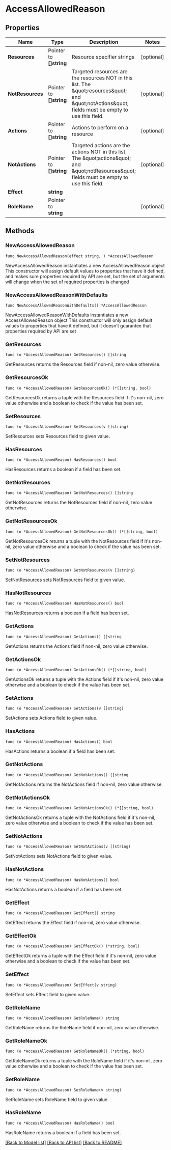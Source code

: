 # AccessAllowedReason

## Properties

Name | Type | Description | Notes
------------ | ------------- | ------------- | -------------
**Resources** | Pointer to **[]string** | Resource specifier strings | [optional] 
**NotResources** | Pointer to **[]string** | Targeted resources are the resources NOT in this list. The \&quot;resources\&quot; and \&quot;notActions\&quot; fields must be empty to use this field. | [optional] 
**Actions** | Pointer to **[]string** | Actions to perform on a resource | [optional] 
**NotActions** | Pointer to **[]string** | Targeted actions are the actions NOT in this list. The \&quot;actions\&quot; and \&quot;notResources\&quot; fields must be empty to use this field. | [optional] 
**Effect** | **string** |  | 
**RoleName** | Pointer to **string** |  | [optional] 

## Methods

### NewAccessAllowedReason

`func NewAccessAllowedReason(effect string, ) *AccessAllowedReason`

NewAccessAllowedReason instantiates a new AccessAllowedReason object
This constructor will assign default values to properties that have it defined,
and makes sure properties required by API are set, but the set of arguments
will change when the set of required properties is changed

### NewAccessAllowedReasonWithDefaults

`func NewAccessAllowedReasonWithDefaults() *AccessAllowedReason`

NewAccessAllowedReasonWithDefaults instantiates a new AccessAllowedReason object
This constructor will only assign default values to properties that have it defined,
but it doesn't guarantee that properties required by API are set

### GetResources

`func (o *AccessAllowedReason) GetResources() []string`

GetResources returns the Resources field if non-nil, zero value otherwise.

### GetResourcesOk

`func (o *AccessAllowedReason) GetResourcesOk() (*[]string, bool)`

GetResourcesOk returns a tuple with the Resources field if it's non-nil, zero value otherwise
and a boolean to check if the value has been set.

### SetResources

`func (o *AccessAllowedReason) SetResources(v []string)`

SetResources sets Resources field to given value.

### HasResources

`func (o *AccessAllowedReason) HasResources() bool`

HasResources returns a boolean if a field has been set.

### GetNotResources

`func (o *AccessAllowedReason) GetNotResources() []string`

GetNotResources returns the NotResources field if non-nil, zero value otherwise.

### GetNotResourcesOk

`func (o *AccessAllowedReason) GetNotResourcesOk() (*[]string, bool)`

GetNotResourcesOk returns a tuple with the NotResources field if it's non-nil, zero value otherwise
and a boolean to check if the value has been set.

### SetNotResources

`func (o *AccessAllowedReason) SetNotResources(v []string)`

SetNotResources sets NotResources field to given value.

### HasNotResources

`func (o *AccessAllowedReason) HasNotResources() bool`

HasNotResources returns a boolean if a field has been set.

### GetActions

`func (o *AccessAllowedReason) GetActions() []string`

GetActions returns the Actions field if non-nil, zero value otherwise.

### GetActionsOk

`func (o *AccessAllowedReason) GetActionsOk() (*[]string, bool)`

GetActionsOk returns a tuple with the Actions field if it's non-nil, zero value otherwise
and a boolean to check if the value has been set.

### SetActions

`func (o *AccessAllowedReason) SetActions(v []string)`

SetActions sets Actions field to given value.

### HasActions

`func (o *AccessAllowedReason) HasActions() bool`

HasActions returns a boolean if a field has been set.

### GetNotActions

`func (o *AccessAllowedReason) GetNotActions() []string`

GetNotActions returns the NotActions field if non-nil, zero value otherwise.

### GetNotActionsOk

`func (o *AccessAllowedReason) GetNotActionsOk() (*[]string, bool)`

GetNotActionsOk returns a tuple with the NotActions field if it's non-nil, zero value otherwise
and a boolean to check if the value has been set.

### SetNotActions

`func (o *AccessAllowedReason) SetNotActions(v []string)`

SetNotActions sets NotActions field to given value.

### HasNotActions

`func (o *AccessAllowedReason) HasNotActions() bool`

HasNotActions returns a boolean if a field has been set.

### GetEffect

`func (o *AccessAllowedReason) GetEffect() string`

GetEffect returns the Effect field if non-nil, zero value otherwise.

### GetEffectOk

`func (o *AccessAllowedReason) GetEffectOk() (*string, bool)`

GetEffectOk returns a tuple with the Effect field if it's non-nil, zero value otherwise
and a boolean to check if the value has been set.

### SetEffect

`func (o *AccessAllowedReason) SetEffect(v string)`

SetEffect sets Effect field to given value.


### GetRoleName

`func (o *AccessAllowedReason) GetRoleName() string`

GetRoleName returns the RoleName field if non-nil, zero value otherwise.

### GetRoleNameOk

`func (o *AccessAllowedReason) GetRoleNameOk() (*string, bool)`

GetRoleNameOk returns a tuple with the RoleName field if it's non-nil, zero value otherwise
and a boolean to check if the value has been set.

### SetRoleName

`func (o *AccessAllowedReason) SetRoleName(v string)`

SetRoleName sets RoleName field to given value.

### HasRoleName

`func (o *AccessAllowedReason) HasRoleName() bool`

HasRoleName returns a boolean if a field has been set.


[[Back to Model list]](../README.md#documentation-for-models) [[Back to API list]](../README.md#documentation-for-api-endpoints) [[Back to README]](../README.md)



